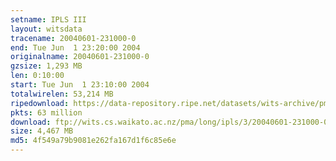 ```yaml
---
setname: IPLS III
layout: witsdata
tracename: 20040601-231000-0
end: Tue Jun  1 23:20:00 2004
originalname: 20040601-231000-0
gzsize: 1,293 MB
len: 0:10:00
start: Tue Jun  1 23:10:00 2004
totalwirelen: 53,214 MB
ripedownload: https://data-repository.ripe.net/datasets/wits-archive/pma/long/ipls/3/20040601-231000-0.gz
pkts: 63 million
download: ftp://wits.cs.waikato.ac.nz/pma/long/ipls/3/20040601-231000-0.gz
size: 4,467 MB
md5: 4f549a79b9081e262fa167d1f6c85e6e
---
```

